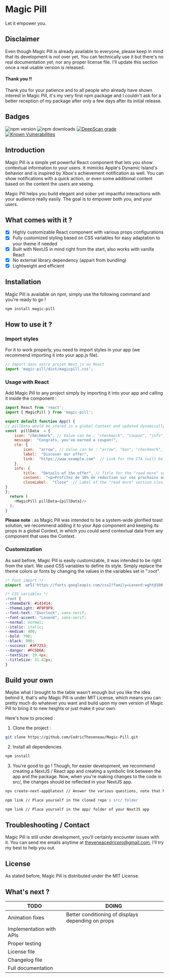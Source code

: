 
# Magic Pill
Let it empower you.
## Disclaimer
Even though Magic Pill is already available to everyone, please keep in mind that its development is not over yet.
You can technically use it but there's no real documentation yet, nor any proper license file.
I'll update this section once a real usable version is released.
#### Thank you !!
Thank you for your patience and to all people who already have shown interest in Magic Pill, it's my very first npm package and I couldn't ask for a better reception of my package after only a few days after its initial release.
## Badges
![npm version](https://img.shields.io/npm/v/magic-pill?color=blue)
![npm downloads](https://img.shields.io/npm/dt/magic-pill?color=green)
[![DeepScan grade](https://deepscan.io/api/teams/23515/projects/27286/branches/870934/badge/grade.svg)](https://deepscan.io/dashboard#view=project&tid=23515&pid=27286&bid=870934)
[![Known Vulnerabilities](https://snyk.io/test/github/CedricTheveneau/Voyage_Stoique-Back/badge.svg)](https://snyk.io/test/github/CedricTheveneau/Voyage_Stoique-Back)
## Introduction
Magic Pill is a simple yet powerful React component that lets you show contextual information to your users. It mimicks Apple's Dynamic Island's behavior and is inspired by Xbox's achievement notification as well.
You can show notifications with a quick action, or even some additional content based on the content the users are seeing.

Magic Pill helps you build elegant and sober yet impactful interactions with your audience really easily. The goal is to empower both you, and your users.
## What comes with it ?
 - [X] Highly customizable React component with various props configurations
 - [X] Fully customized styling based on CSS variables for easy adaptation to your theme if needed
 - [X] Built with NextJS in mind right from the start, also works with vanilla React
 - [X] No external library dependency (appart from bundling)
 - [X] Lightweight and efficient
## Installation
Magic Pill is available on npm, simply use the following command and you're ready to go !
```bash
npm install magic-pill
```
## How to use it ?
### Import styles
For it to work properly, you need to import styles in your app (we recommend importing it into your app.js file).
```js
// Import dans votre projet Next.js ou React
import 'magic-pill/dist/magicpill.css';
```
### Usage with React
Add Magic Pill to any project simply by importing it into your app and calling it inside the component : 
```js
import React from 'react';
import { MagicPill } from 'magic-pill';

export default function App() {
// pillData would be stored in a global Context and updated dynamically through other components
const  pillData  = {
	icon: "checkmark", // Value can be : "checkmark", "coupon", "info", "questionmark"
	message:  "Congrats, you've earned a coupon!",
	cta: {
		icon:  "arrow", // Value can be : "arrow", "box", "checkmark", "cross", "mail", "plus", "quotation", "tel", "undo"
		label:  "Discover our offer",
		link:  "https://www.example.com"  // Link for the CTA (will be set to null if nothing is specified)
	},
	info: {
		title:  "Details of the offer", // Title for the "read more" section
		content:  "<p>Profitez de 10% de réduction sur vos prochains achats avec ce coupon !</p><p>Profitez de 10% de réduction sur vos prochains achats avec ce coupon !</p><p>Profitez de 10% de réduction sur vos prochains achats avec ce coupon !</p><p>Profitez de 10% de réduction sur vos prochains achats avec ce coupon !</p><p>Profitez de 10% de réduction sur vos prochains achats avec ce coupon !</p><p>Profitez de 10% de réduction sur vos prochains achats avec ce coupon !</p><p>Profitez de 10% de réduction sur vos prochains achats avec ce coupon !</p><p>Profitez de 10% de réduction sur vos prochains achats avec ce coupon !</p><p>Profitez de 10% de réduction sur vos prochains achats avec ce coupon !</p><p>Profitez de 10% de réduction sur v", // HTML content to insert in the "read more" section
		closeLabel:  "Close"  // Label of the "read more" section closing button
}
};
  return (
    <MagicPill pillData={pillData}/>
  );
}
```
**Please note** : as Magic Pill was intended to be a system-wide glorified toast solution, we recommend adding it to your App component and keeping its props in a global Context, in which you could send contextual data from any component that uses the Context. 
### Customization
As said before, Magic Pill is easily customizable, it was intended to be right from the start. We used CSS variables to define its style. Simply replace the theme colors or fonts by changing the values in the variables set in ":root".
```css
/* Font import */
@import  url('https://fonts.googleapis.com/css2?family=Lexend:wght@100..900&family=Overlock:ital,wght@0,400;0,700;0,900;1,400;1,700;1,900&display=swap');

/* CSS variables */
:root {
--themeDark: #141414;
--themeLight: #F9F9F9;
--font-text: "Overlock", sans-serif;
--font-accent: "Lexend", sans-serif;
--normal: normal;
--italic: italic;
--medium: 400;
--bold: 700;
--black: 900;
--success: #3F7253;
--danger: #FC5D6A;
--textSize: 19.4px;
--titleSize: 31.42px;
}
```
## Build your own
Maybe what I brought to the table wasn't enough but you like the idea behind it, that's why Magic Pill is under MIT License, which means you can pretty much do whatever you want and build upon my own version of Magic Pill to bring it to new heights or just make it your own.

Here's how to proceed : 
1. Clone the project : 
```bash
git clone https://github.com/CedricTheveneau/Magic-Pill.git
```
2. Install all dependencies 
```bash
npm install
```
3. You're good to go ! Though, for easier development, we recommend creating a NextJS / React app and creating a symbolic link between the app and the package. Now, when you're making changes to the code in src/, the changes should be reflected in your NextJS app.
```bash
npx create-next-app@latest // Answer the various questions, note that Magic Pill doesn't use TypeScript for now
```
```bash
npm link // Place yourself in the cloned repo's src/ folder
```
```bash
npm link // Place yourself in the app/ folder of your NextJS app
```
## Troubleshooting / Contact
Magic Pill is still under development, you'll certainly encounter issues with it.
You can send me emails anytime at [theveneacedricpro@gmail.com](mailto:theveneacedricpro@gmail.com), I'll try my best to help you out.
## License
As stated before, Magic Pill is distributed under the MIT License.
## What's next ?
| TODO | DOING |
|-----------|-----------|
| Animation fixes  | Better conditioning of displays depending on props  |
| Implementation with APIs  |   |
| Proper testing  |   |
| License file  |   |
| Changelog file  |   |
| Full documentation  |   |

